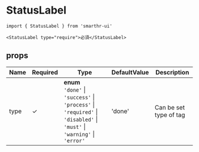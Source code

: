 # StatusLabel

```tsx
import { StatusLabel } from 'smarthr-ui'

<StatusLabel type="require">必須</StatusLabel>
```

## props

| Name       | Required | Type                              | DefaultValue | Description                                                       |
| ---------- | -------- | --------------------------------- | ------------ | ----------------------------------------------------------------- |
| type | ✓           | **enum** <br> `'done'` &#124; `'success'` &#124; `'process'` &#124; `'required'` &#124; `'disabled'` &#124; `'must'` &#124; `'warning'` &#124; `'error'` | 'done'            | Can be set type of tag   |
